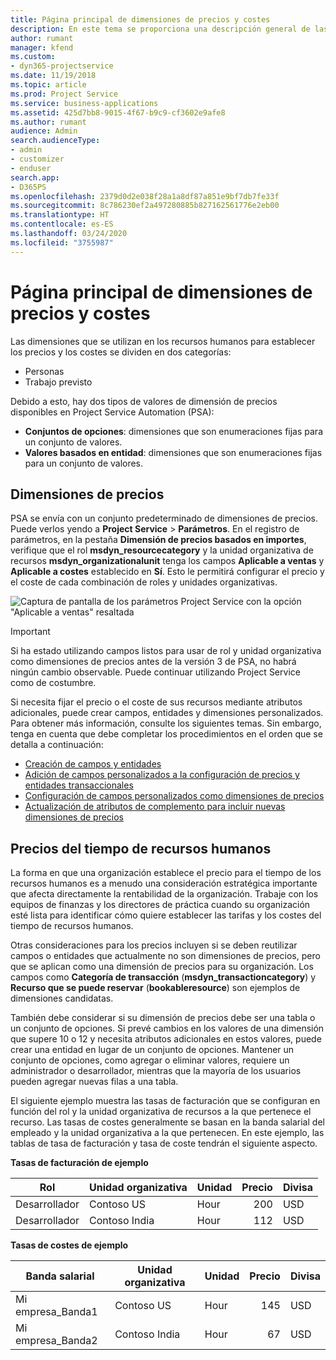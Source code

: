```yaml
---
title: Página principal de dimensiones de precios y costes
description: En este tema se proporciona una descripción general de las dimensiones de precios.
author: rumant
manager: kfend
ms.custom:
- dyn365-projectservice
ms.date: 11/19/2018
ms.topic: article
ms.prod: Project Service
ms.service: business-applications
ms.assetid: 425d7bb8-9015-4f67-b9c9-cf3602e9afe8
ms.author: rumant
audience: Admin
search.audienceType:
- admin
- customizer
- enduser
search.app:
- D365PS
ms.openlocfilehash: 2379d0d2e038f28a1a8df87a851e9bf7db7fe33f
ms.sourcegitcommit: 8c786230ef2a497280885b827162561776e2eb00
ms.translationtype: HT
ms.contentlocale: es-ES
ms.lasthandoff: 03/24/2020
ms.locfileid: "3755987"
---
```

# <a name="pricing-and-costing-dimensions-home-page"></a>Página principal de dimensiones de precios y costes

Las dimensiones que se utilizan en los recursos humanos para establecer los precios y los costes se dividen en dos categorías:

- Personas
- Trabajo previsto

Debido a esto, hay dos tipos de valores de dimensión de precios disponibles en Project Service Automation (PSA): 

- **Conjuntos de opciones**: dimensiones que son enumeraciones fijas para un conjunto de valores.
- **Valores basados en entidad**: dimensiones que son enumeraciones fijas para un conjunto de valores.

## <a name="pricing-dimensions"></a>Dimensiones de precios

PSA se envía con un conjunto predeterminado de dimensiones de precios. Puede verlos yendo a **Project Service** > **Parámetros**. En el registro de parámetros, en la pestaña **Dimensión de precios basados en importes**, verifique que el rol **msdyn_resourcecategory** y la unidad organizativa de recursos **msdyn_organizationalunit** tenga los campos **Aplicable a ventas** y **Aplicable a costes** establecido en **Sí**. Esto le permitirá configurar el precio y el coste de cada combinación de roles y unidades organizativas.

![Captura de pantalla de los parámetros Project Service con la opción "Aplicable a ventas" resaltada](media/PS-OOB-parameters.png)

> [!IMPORTANT]
> Si ha estado utilizando campos listos para usar de rol y unidad organizativa como dimensiones de precios antes de la versión 3 de PSA, no habrá ningún cambio observable. Puede continuar utilizando Project Service como de costumbre. 

Si necesita fijar el precio o el coste de sus recursos mediante atributos adicionales, puede crear campos, entidades y dimensiones personalizados. Para obtener más información, consulte los siguientes temas. Sin embargo, tenga en cuenta que debe completar los procedimientos en el orden que se detalla a continuación:

- [Creación de campos y entidades](create-custom-fields-entities.md)
- [Adición de campos personalizados a la configuración de precios y entidades transaccionales](field-references.md)
- [Configuración de campos personalizados como dimensiones de precios](set-up-pricing-dimensions.md)
- [Actualización de atributos de complemento para incluir nuevas dimensiones de precios](update-plug-in-attributes.md)

## <a name="pricing-human-resource-time"></a>Precios del tiempo de recursos humanos
La forma en que una organización establece el precio para el tiempo de los recursos humanos es a menudo una consideración estratégica importante que afecta directamente la rentabilidad de la organización. Trabaje con los equipos de finanzas y los directores de práctica cuando su organización esté lista para identificar cómo quiere establecer las tarifas y los costes del tiempo de recursos humanos.

Otras consideraciones para los precios incluyen si se deben reutilizar campos o entidades que actualmente no son dimensiones de precios, pero que se aplican como una dimensión de precios para su organización. Los campos como **Categoría de transacción** (**msdyn_transactioncategory**) y **Recurso que se puede reservar** (**bookableresource**) son ejemplos de dimensiones candidatas. 

También debe considerar si su dimensión de precios debe ser una tabla o un conjunto de opciones. Si prevé cambios en los valores de una dimensión que supere 10 o 12 y necesita atributos adicionales en estos valores, puede crear una entidad en lugar de un conjunto de opciones. Mantener un conjunto de opciones, como agregar o eliminar valores, requiere un administrador o desarrollador, mientras que la mayoría de los usuarios pueden agregar nuevas filas a una tabla.

El siguiente ejemplo muestra las tasas de facturación que se configuran en función del rol y la unidad organizativa de recursos a la que pertenece el recurso. Las tasas de costes generalmente se basan en la banda salarial del empleado y la unidad organizativa a la que pertenecen. En este ejemplo, las tablas de tasa de facturación y tasa de coste tendrán el siguiente aspecto.

**Tasas de facturación de ejemplo**

| Rol        | Unidad organizativa    |Unidad      |Precio      |Divisa  |
| ------------|-------------|----------|----------:|----------|
| Desarrollador   | Contoso US  |Hour | 200|USD     |
| Desarrollador   | Contoso India |Hour|   112|USD     |


**Tasas de costes de ejemplo**

| Banda salarial     | Unidad organizativa    |Unidad      |Precio      |Divisa  |
| ----------------|-------------|----------|----------:|----------|
| Mi empresa_Banda1 | Contoso US  |Hour | 145|USD     |
| Mi empresa_Banda2 | Contoso India |Hour|   67|USD     |
